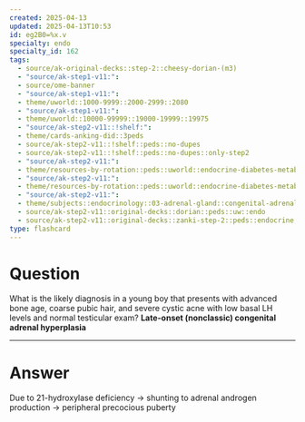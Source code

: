 ```yaml
---
created: 2025-04-13
updated: 2025-04-13T10:53
id: eg2B0=%x.v
specialty: endo
specialty_id: 162
tags:
  - source/ak-original-decks::step-2::cheesy-dorian-(m3)
  - "source/ak-step1-v11:": 
  - source/ome-banner
  - "source/ak-step1-v11:": 
  - theme/uworld::1000-9999::2000-2999::2080
  - "source/ak-step1-v11:": 
  - theme/uworld::10000-99999::19000-19999::19975
  - "source/ak-step2-v11::!shelf:": 
  - theme/cards-anking-did::3peds
  - source/ak-step2-v11::!shelf::peds::no-dupes
  - source/ak-step2-v11::!shelf::peds::no-dupes::only-step2
  - "source/ak-step2-v11:": 
  - theme/resources-by-rotation::peds::uworld::endocrine-diabetes-metabolism::endo-dorian
  - "source/ak-step2-v11:": 
  - theme/resources-by-rotation::peds::uworld::endocrine-diabetes-metabolism::endo-zanki
  - "source/ak-step2-v11:": 
  - theme/subjects::endocrinology::03-adrenal-gland::congenital-adrenal-hyperplasia
  - source/ak-step2-v11::original-decks::dorian::peds::uw::endo
  - source/ak-step2-v11::original-decks::zanki-step-2::peds::endocrine,-diabetes,-&-metabolism"
type: flashcard
---
```


# Question
What is the likely diagnosis in a young boy that presents with advanced bone age, coarse pubic hair, and severe cystic acne with low basal LH levels and normal testicular exam?   **Late-onset (nonclassic) congenital adrenal hyperplasia**

---

# Answer
Due to 21-hydroxylase deficiency → shunting to adrenal androgen production → peripheral precocious puberty